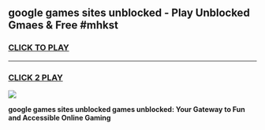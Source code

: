 
## google games sites unblocked - Play Unblocked Gmaes & Free #mhkst
<h3>
<a href="https://premium.freeplayer.one?title=google_games_sites_unblocked&ref=03M">CLICK TO PLAY</a></h3>
<hr>

<h3>
<a href="https://premium.freeplayer.one?title=google_games_sites_unblocked&ref=03M">CLICK 2 PLAY</a>
  
</h3>

<a href="https://premium.freeplayer.one?title=google_games_sites_unblocked&ref=03M"><img src="https://clearcache.store/games.png"></a>


**google games sites unblocked games unblocked: Your Gateway to Fun and Accessible Online Gaming**
